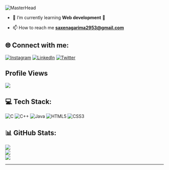 ![MasterHead](https://github.com/GarimaOfficial/GarimaOfficial/assets/109850032/9cd2638b-9f16-4720-963a-60e4cbcc2b1a)

- 🌱 I’m currently learning **Web development** 🚀

- 📫 How to reach me **saxenagarima2953@gmail.com**

## 🌐 Connect with me:
[![Instagram](https://img.shields.io/badge/Instagram-%23E4405F.svg?logo=Instagram&logoColor=white)](https://instagram.com/garimaa_013) [![LinkedIn](https://img.shields.io/badge/LinkedIn-%230077B5.svg?logo=linkedin&logoColor=white)](https://www.linkedin.com/in/garima-saxena-6b411724b/) [![Twitter](https://img.shields.io/badge/Twitter-%231DA1F2.svg?logo=Twitter&logoColor=white)](https://x.com/saxenagarima991?t=i_M3te6zoj1ywok0Bj2jzw&s=08)

## Profile Views
![](https://komarev.com/ghpvc/?username=garima991&color=green)

## 💻 Tech Stack:
![C](https://img.shields.io/badge/c-%2300599C.svg?style=for-the-badge&logo=c&logoColor=white) ![C++](https://img.shields.io/badge/c++-%2300599C.svg?style=for-the-badge&logo=c%2B%2B&logoColor=white) ![Java](https://img.shields.io/badge/java-%23ED8B00.svg?style=for-the-badge&logo=openjdk&logoColor=white) ![HTML5](https://img.shields.io/badge/html5-%23E34F26.svg?style=for-the-badge&logo=html5&logoColor=white) ![CSS3](https://img.shields.io/badge/css3-%231572B6.svg?style=for-the-badge&logo=css3&logoColor=white)
## 📊 GitHub Stats:
![](https://github-readme-stats.vercel.app/api?username=garima991&theme=dark&hide_border=false&include_all_commits=false&count_private=false)<br/>
![](https://github-readme-streak-stats.herokuapp.com/?user=garima991&theme=dark&hide_border=false)<br/>
![](https://github-readme-stats.vercel.app/api/top-langs/?username=garima991&theme=dark&hide_border=false&include_all_commits=false&count_private=false&layout=compact)

---
